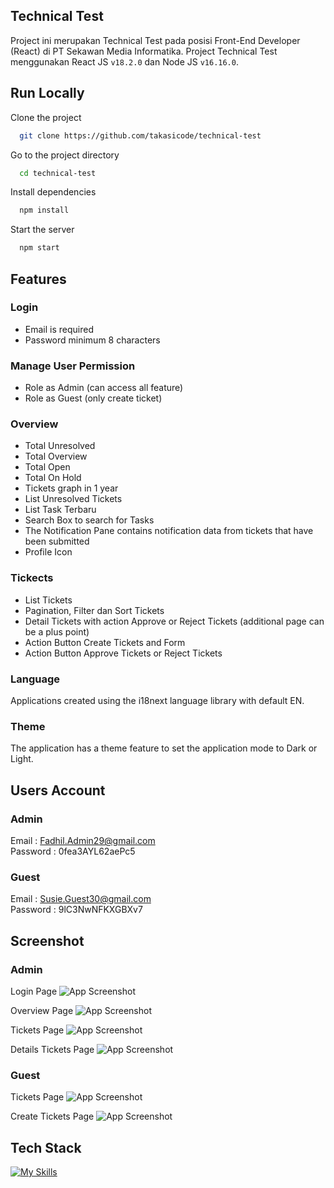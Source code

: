 ## Technical Test

Project ini merupakan Technical Test pada posisi Front-End Developer (React) di PT Sekawan Media Informatika. Project Technical Test menggunakan React JS `v18.2.0` dan Node JS `v16.16.0`.

## Run Locally

Clone the project

```bash
  git clone https://github.com/takasicode/technical-test
```

Go to the project directory

```bash
  cd technical-test
```

Install dependencies

```bash
  npm install
```

Start the server

```bash
  npm start
```

## Features

### Login

- Email is required
- Password minimum 8 characters

### Manage User Permission

- Role as Admin (can access all feature)
- Role as Guest (only create ticket)

### Overview

- Total Unresolved
- Total Overview
- Total Open
- Total On Hold
- Tickets graph in 1 year
- List Unresolved Tickets
- List Task Terbaru
- Search Box to search for Tasks
- The Notification Pane contains notification data from tickets that have been submitted
- Profile Icon

### Tickects

- List Tickets
- Pagination, Filter dan Sort Tickets
- Detail Tickets with action Approve or Reject Tickets (additional page can be a plus point)
- Action Button Create Tickets and Form
- Action Button Approve Tickets or Reject Tickets

### Language

Applications created using the i18next language library with default EN.

### Theme

The application has a theme feature to set the application mode to Dark or Light.

## Users Account

### Admin

Email : Fadhil.Admin29@gmail.com \
Password : 0fea3AYL62aePc5

### Guest

Email : Susie.Guest30@gmail.com \
Password : 9lC3NwNFKXGBXv7

## Screenshot

### Admin

Login Page
![App Screenshot](./src/assets/images/screenshot/screencapture-login.png)

Overview Page
![App Screenshot](./src/assets/images/screenshot/screencapture-overview-admin.png)

Tickets Page
![App Screenshot](./src/assets/images/screenshot/screencapture-tickets-admin.png)

Details Tickets Page
![App Screenshot](./src/assets/images/screenshot/screencapture-detail-tickets-admin.png)

### Guest

Tickets Page
![App Screenshot](./src/assets/images/screenshot/screencapture-tickets-guest.png)

Create Tickets Page
![App Screenshot](./src/assets/images/screenshot/screencapture-create-tickets-guest.png)

## Tech Stack

[![My Skills](https://skillicons.dev/icons?i=react,bootstrap,sass,nodejs)](https://github.com/takasicode/technical-test)
